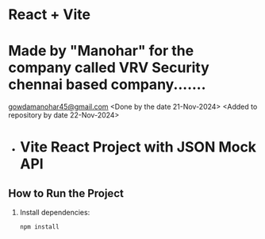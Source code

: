 # React + Vite
# Made by "Manohar" for the company called VRV Security chennai based company.......
gowdamanohar45@gmail.com
<Done by the date 21-Nov-2024> 
<Added to repository by date 22-Nov-2024>

- # Vite React Project with JSON Mock API

## How to Run the Project

1. Install dependencies:
   ```bash
   npm install

   

